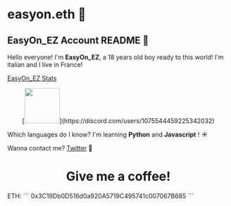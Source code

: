 # easyon.eth 🧐
## EasyOn_EZ Account README 👺

Hello everyone! I'm **EasyOn_EZ**, a 18 years old boy ready to this world! 
I'm italian and I live in France! 

[EasyOn_EZ Stats](https://github-readme-stats.vercel.app/api?username=easyonez&count_private=true)
<div align="center">
  [<img height="80px" src="https://discord.c99.nl/widget/theme-4/1075544459225342032.png"/>](https://discord.com/users/1075544459225342032)
</div>

Which languages do I know?
I'm learning **Python** and **Javascript** ! ☀️


Wanna contact me? [Twitter](https://twitter.com/easyon_ez) 📲
  
<h1 align="center">
    Give me a coffee!
</h1>
<div>
ETH: 
```
0x3C19Db0D516d0a920A5719C495741c007067B685
```
</div>
